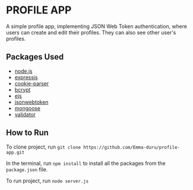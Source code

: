 # PROFILE APP
A simple profile app, implementing JSON Web Token authentication, where users can create and edit their profiles. They can also see other user's profiles.

## Packages Used
* [node.js](https://nodejs.org/)
* [expressjs](https://expressjs.com/)
* [cookie-parser](https://www.npmjs.com/package/cookie-parser)
* [bcrypt](https://www.npmjs.com/package/bcrypt)
* [ejs](https://ejs.co/)
* [jsonwebtoken](https://jwt.io/)
* [mongoose](https://mongoosejs.com/)
* [validator](https://validatejs.org/)

## How to Run
To clone project, run `git clone https://github.com/Emma-duru/profile-app.git`  

In the terminal, run `npm install` to install all the packages from the `package.json` file.

To run project, run `node server.js`